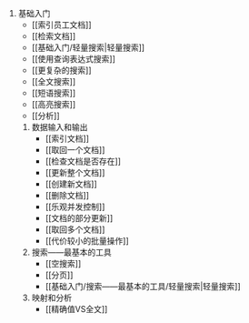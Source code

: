 1. 基础入门
	- [[索引员工文档]]
	- [[检索文档]]
	- [[基础入门/轻量搜索|轻量搜索]]
	- [[使用查询表达式搜索]]
	- [[更复杂的搜索]]
	- [[全文搜索]]
	- [[短语搜索]]
	- [[高亮搜索]]
	- [[分析]]
	1. 数据输入和输出
		- [[索引文档]]
		- [[取回一个文档]]
		- [[检查文档是否存在]]
		- [[更新整个文档]]
		- [[创建新文档]]
		- [[删除文档]]
		- [[乐观并发控制]]
		- [[文档的部分更新]]
		- [[取回多个文档]]
		- [[代价较小的批量操作]]
	2. 搜索——最基本的工具
		- [[空搜索]]
		- [[分页]]
		- [[基础入门/搜索——最基本的工具/轻量搜索|轻量搜索]]
	3. 映射和分析
		- [[精确值VS全文]]